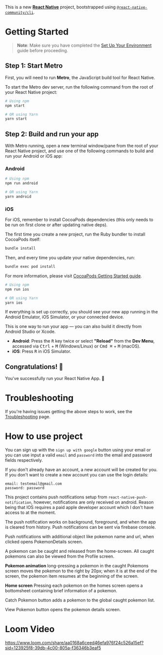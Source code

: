 This is a new [**React Native**](https://reactnative.dev) project, bootstrapped using [`@react-native-community/cli`](https://github.com/react-native-community/cli).

# Getting Started

> **Note**: Make sure you have completed the [Set Up Your Environment](https://reactnative.dev/docs/set-up-your-environment) guide before proceeding.

## Step 1: Start Metro

First, you will need to run **Metro**, the JavaScript build tool for React Native.

To start the Metro dev server, run the following command from the root of your React Native project:

```sh
# Using npm
npm start

# OR using Yarn
yarn start
```

## Step 2: Build and run your app

With Metro running, open a new terminal window/pane from the root of your React Native project, and use one of the following commands to build and run your Android or iOS app:

### Android

```sh
# Using npm
npm run android

# OR using Yarn
yarn android
```

### iOS

For iOS, remember to install CocoaPods dependencies (this only needs to be run on first clone or after updating native deps).

The first time you create a new project, run the Ruby bundler to install CocoaPods itself:

```sh
bundle install
```

Then, and every time you update your native dependencies, run:

```sh
bundle exec pod install
```

For more information, please visit [CocoaPods Getting Started guide](https://guides.cocoapods.org/using/getting-started.html).

```sh
# Using npm
npm run ios

# OR using Yarn
yarn ios
```

If everything is set up correctly, you should see your new app running in the Android Emulator, iOS Simulator, or your connected device.

This is one way to run your app — you can also build it directly from Android Studio or Xcode.


- **Android**: Press the <kbd>R</kbd> key twice or select **"Reload"** from the **Dev Menu**, accessed via <kbd>Ctrl</kbd> + <kbd>M</kbd> (Windows/Linux) or <kbd>Cmd ⌘</kbd> + <kbd>M</kbd> (macOS).
- **iOS**: Press <kbd>R</kbd> in iOS Simulator.

## Congratulations! :tada:

You've successfully run your React Native App. :partying_face:

# Troubleshooting

If you're having issues getting the above steps to work, see the [Troubleshooting](https://reactnative.dev/docs/troubleshooting) page.

# How to use project
You can sign up with the `sign up with google` button using your email or you can use input a valid `email` and `password` into the email and password fields respectively.

If you don't already have an account, a new account will be created for you. If you don't want to create a new account you can use the login details:

```
email: testemail@gmail.com
password: password
```

This project contains push notifications setup from `react-native-push-notification`, however, notifications are only received on android. Reason being that IOS requires a paid apple developer account which I don't have access to at the moment. 

The push notification works on background, foreground, and when the app is cleared from history. Push notifications can be sent via firebase console.

Push notifications with additional object like pokemon name and url, when clicked opens PokemonDetails screen.

A pokemon can be caught and released from the home-screen. All caught pokemons can also be viewed from the Profile screen.

**Pokemon animation**
long-pressing a pokemon in the caught Pokemons screen moves the pokemon to the right by 20px; when it is at the end of the screen, the pokemon item resumes at the beginning of the screen.

**Home screen**
Pressing each pokemon on the homes screen opens a bottomsheet containing brief information of a pokemon.

Catch Pokemon button adds a pokemon to the global caught pokemon list.

View Pokemon button opens the pokemon details screen.

# Loom Video
https://www.loom.com/share/aa0168a6ceed46efa976f24c526a15ef?sid=123925f8-39db-4c00-805a-f36346b3eaf5